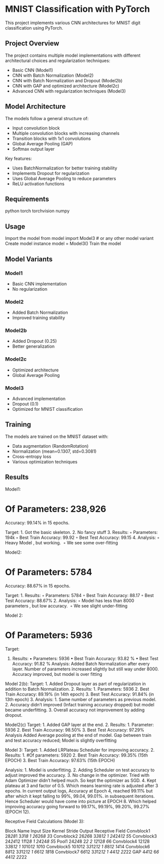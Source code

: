 # MNIST Classification with PyTorch

This project implements various CNN architectures for MNIST digit classification using PyTorch.

## Project Overview

The project contains multiple model implementations with different architectural choices and regularization techniques:
- Basic CNN (Model1)
- CNN with Batch Normalization (Model2)
- CNN with Batch Normalization and Dropout (Model2b)
- CNN with GAP and optimized architecture (Model2c)
- Advanced CNN with regularization techniques (Model3)

## Model Architecture

The models follow a general structure of:
- Input convolution block
- Multiple convolution blocks with increasing channels
- Transition blocks with 1x1 convolutions
- Global Average Pooling (GAP)
- Softmax output layer

Key features:
- Uses BatchNormalization for better training stability
- Implements Dropout for regularization
- Uses Global Average Pooling to reduce parameters
- ReLU activation functions

## Requirements
python
torch
torchvision
numpy

## Usage
Import the model
from model import Model3 # or any other model variant
Create model instance
model = Model3()
Train the model


## Model Variants

### Model1
- Basic CNN implementation
- No regularization

### Model2
- Added Batch Normalization
- Improved training stability

### Model2b
- Added Dropout (0.25)
- Better generalization

### Model2c
- Optimized architecture
- Global Average Pooling

### Model3
- Advanced implementation
- Dropout (0.1)
- Optimized for MNIST classification

## Training

The models are trained on the MNIST dataset with:
- Data augmentation (RandomRotation)
- Normalization (mean=0.1307, std=0.3081)
- Cross-entropy loss
- Various optimization techniques

## Results
Model1:
 
# Of Parameters: 238,926
Accuracy: 99.14% in 15 epochs.

Target:
    1. Got the basic skeleton. 
    2. No fancy stuff
    3. Results:
        ◦ Parameters: 194k
        ◦ Best Train Accuracy: 99.92
        ◦ Best Test Accuracy: 99.15
    4. Analysis:
        ◦ Heavy Model , but working. 
        ◦ We see some over-fitting

Model2:
# Of Parameters: 5784
Accuracy: 88.67% in 15 epochs.

Target:
       1. Results:
        ◦ Parameters: 5784
        ◦ Best Train Accuracy: 88.17
        ◦ Best Test Accuracy: 88.67%
       2. Analysis:
        ◦  Model has less than 8000 parameters , but low accuracy. 
        ◦  We see slight under-fitting

Model 2:
# Of Parameters: 5936

Target:
1. Results:
    • Parameters: 5936
    • Best Train Accuracy: 93.82 %
    • Best Test Accuracy: 91.82 %
Analysis:
	Added Batch Normalization after every layer. 
	Number of parameters increased slightly but still way under 8000.
	Accuracy improved, but model is over fitting

Model 2(b):
Target:
    1. Added Dropout layer as part of regularization in addition to Batch Normalization.
    2. Results:
        1. Parameters: 5936
        2. Best Train Accuracy: 89.19% (in 14th epoch)
        3. Best Test Accuracy: 91.84% (in 13th epoch)
    3. Analysis:
        1. Same number of parameters as previous model.
        2. Accuracy didn’t improved (Infact training accuracy dropped) but model became underfitting. 
        3. Overall accuracy not improvement by adding dropout. 


Model2(c)
Target: 
    1. Added GAP layer at the end. 
    2. Results:
        1. Parameter: 5936
        2. Best Train Accuracy: 98.50%
        3. Best Test Accuracy: 97.29%
Analysis
Added Average pooling at the end of model. 
Gap between train and test accuracy reduced;
Model is slightly overfitting


Model 3:
Target:
    1. Added LRPlateau Scheduler for improving accuracy.
    2. Results:
        1. #Of parameters: 5920 
        2. Best Train Accuracy: 99.35% (15th EPOCH)
        3. Best Train Accuracy: 97.63% (15th EPOCH)

Analysis:
    1.  Model is underfitting.
    2. Adding Scheduler on test accuracy to adjust improved the accuracy.
    3. No change in the optimizer. Tried with Adam Optimizer didn’t helped much. So kept the optimizer as SGD.
    4. Kept plateau at 3 and factor of 0.5. Which means learning rate is adjusted after 3 epochs. In current output logs, Accuracy at Epoch 4,   reached 99.11% but after which it kept falling to 99%, 99.04, 99.01%. in subsequent iterations. Hence Scheduler would have come into picture at EPOCH 8. Which helped improving accuracy going forward to 99.17%, 99.19%, 99.20%, 99.27% (EPOCH 12).  

Receptive Field Calculations (Model 3):



Block Name	Input Size	Kernel	Stride	Output	Receptive Field
Convblock1	28*28*1	3*3*1*8	1	26*26*8	3*3
Convblock2	26*26*8	3*3*8*12	1	24*24*12	5*5
Convblock3	24*24*12	1*1*12*8	1	24*24*8	5*5
Pool1	24*24*8	2*2	2	12*12*8	6*6
Convblock4	12*12*8	3*3*8*12	1	10*10*12	10*10
Convblock5	10*10*12	3*3*12*12	1	8*8*12	14*14
Convblock6	8*8*12	3*3*12*12	1	6*6*12	    18*18
Convblock7	6*6*12	3*3*12*12	1	4*4*12	     22*22
GAP	4*4*12	6*6		4*4*12	22*22
					
					
					
